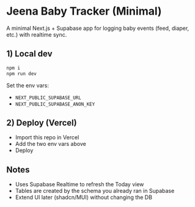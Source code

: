 # Jeena Baby Tracker (Minimal)

A minimal Next.js + Supabase app for logging baby events (feed, diaper, etc.) with realtime sync.

## 1) Local dev
```bash
npm i
npm run dev
```
Set the env vars:
- `NEXT_PUBLIC_SUPABASE_URL`
- `NEXT_PUBLIC_SUPABASE_ANON_KEY`

## 2) Deploy (Vercel)
- Import this repo in Vercel
- Add the two env vars above
- Deploy

## Notes
- Uses Supabase Realtime to refresh the Today view
- Tables are created by the schema you already ran in Supabase
- Extend UI later (shadcn/MUI) without changing the DB
